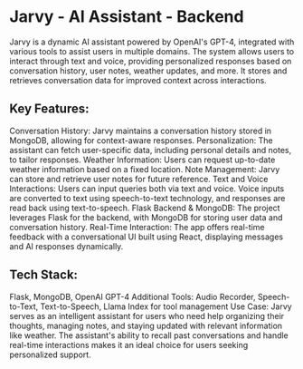 # Jarvy - AI Assistant - Backend
Jarvy is a dynamic AI assistant powered by OpenAI's GPT-4, integrated with various tools to assist users in multiple domains. The system allows users to interact through text and voice, providing personalized responses based on conversation history, user notes, weather updates, and more. It stores and retrieves conversation data for improved context across interactions.

## Key Features:
Conversation History: Jarvy maintains a conversation history stored in MongoDB, allowing for context-aware responses.
Personalization: The assistant can fetch user-specific data, including personal details and notes, to tailor responses.
Weather Information: Users can request up-to-date weather information based on a fixed location.
Note Management: Jarvy can store and retrieve user notes for future reference.
Text and Voice Interactions: Users can input queries both via text and voice. Voice inputs are converted to text using speech-to-text technology, and responses are read back using text-to-speech.
Flask Backend & MongoDB: The project leverages Flask for the backend, with MongoDB for storing user data and conversation history.
Real-Time Interaction: The app offers real-time feedback with a conversational UI built using React, displaying messages and AI responses dynamically.

## Tech Stack:
Flask, MongoDB, OpenAI GPT-4
Additional Tools: Audio Recorder, Speech-to-Text, Text-to-Speech, Llama Index for tool management
Use Case: Jarvy serves as an intelligent assistant for users who need help organizing their thoughts, managing notes, and staying updated with relevant information like weather. The assistant's ability to recall past conversations and handle real-time interactions makes it an ideal choice for users seeking personalized support.

